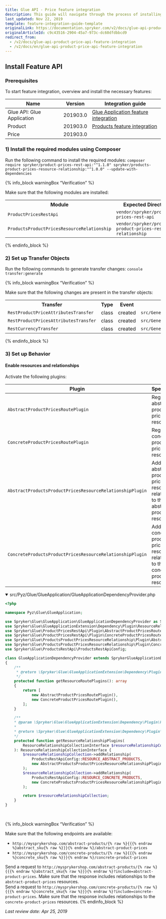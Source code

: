 ```yaml
---
title: Glue API - Price feature integration
description: This guide will navigate through the process of installing and configuring of the Price API feature used in Spryker OS.
last_updated: Nov 22, 2019
template: feature-integration-guide-template
originalLink: https://documentation.spryker.com/v2/docs/glue-api-product-price-api-feature-integration
originalArticleId: c9c43516-2904-45a7-973c-dc60dfdbbcd9
redirect_from:
  - /v2/docs/glue-api-product-price-api-feature-integration
  - /v2/docs/en/glue-api-product-price-api-feature-integration
---
```


## Install Feature API
### Prerequisites
To start feature integration, overview and install the necessary features:

| Name | Version | Integration guide |
| --- | --- | --- |
| Glue API: Glue Application | 201903.0 | [Glue Application feature integration](/docs/scos/dev/feature-integration-guides/{{page.version}}/glue-api/glue-api-glue-application-feature-integration.html) |
| Product | 201903.0 | [Products feature integration](/docs/scos/dev/feature-integration-guides/{{page.version}}/products-feature-integration.html) |
| Price | 201903.0 |  |

### 1) Install the required modules using Composer
Run the following command to install the required modules:
`composer require spryker/product-prices-rest-api:"^1.1.0" spryker/products-product-prices-resource-relationship:"^1.0.0" --update-with-dependencies`

{% info_block warningBox “Verification” %}

Make sure that the following modules are installed:<br><table><th>Module</th><th>Expected Directory</th><tr><td>`ProductPricesRestApi`</td><td>`vendor/spryker/product-prices-rest-api`</td></tr><tr><td>`ProductsProductPricesResourceRelationship`</td><td>`vendor/spryker/products-product-prices-resource-relationship`</td></tr></table>
{% endinfo_block %}

### 2) Set up Transfer Objects
Run the following commands to generate transfer changes:
`console transfer:generate`

{% info_block warningBox “Verification” %}

Make sure that the following changes are present in the transfer objects:<br><table><th>Transfer</th><th>Type</th><th>Event</th><th>Path</th><tr><td>`RestProductPriceAttributesTransfer`</td><td>class</td><td>created</td><td>`src/Generated/Shared/Transfer/RestProductPriceAttributesTransfer`</td></tr><tr><td>`RestProductPricesAttributesTransfer`</td><td>class</td><td>created</td><td>`src/Generated/Shared/Transfer/RestProductPricesAttributesTransfer`</td></tr><tr><td>`RestCurrencyTransfer`</td><td>class</td><td>created</td><td>`src/Generated/Shared/Transfer/RestCurrencyTransfer`</td></tr></table>
{% endinfo_block %}

### 3) Set up Behavior
#### Enable resources and relationships
Activate the following plugins:

| Plugin | Specification | Prerequisites | Namespace |
| --- | --- | --- | --- |
| `AbstractProductPricesRoutePlugin` | Registers the abstract product prices resource. | None | `Spryker\Glue\ProductPricesRestApi\Plugin` |
| `ConcreteProductPricesRoutePlugin` | Registers the concrete product prices resource. | None | `Spryker\Glue\ProductPricesRestApi\Plugin` |
| `AbstractProductsProductPricesResourceRelationshipPlugin` | Adds the abstract product prices resource as a relationship to the abstract product resource. | None | `Spryker\Glue\ProductsProductPricesResourceRelationship\Plugin` |
| `ConcreteProductsProductPricesResourceRelationshipPlugin` | Adds the concrete product prices resource as a relationship to the concrete product resource. | None | `Spryker\Glue\ProductsProductPricesResourceRelationship\Plugin` |

<details open>
<summary markdown='span'>src/Pyz/Glue/GlueApplication/GlueApplicationDependencyProvider.php</summary>

```php
<?php

namespace Pyz\Glue\GlueApplication;

use Spryker\Glue\GlueApplication\GlueApplicationDependencyProvider as SprykerGlueApplicationDependencyProvider;
use Spryker\Glue\GlueApplicationExtension\Dependency\Plugin\ResourceRelationshipCollectionInterface;
use Spryker\Glue\ProductPricesRestApi\Plugin\AbstractProductPricesRoutePlugin;
use Spryker\Glue\ProductPricesRestApi\Plugin\ConcreteProductPricesRoutePlugin;
use Spryker\Glue\ProductsProductPricesResourceRelationship\Plugin\AbstractProductsProductPricesResourceRelationshipPlugin;
use Spryker\Glue\ProductsProductPricesResourceRelationship\Plugin\ConcreteProductsProductPricesResourceRelationshipPlugin;
use Spryker\Glue\ProductsRestApi\ProductsRestApiConfig;

class GlueApplicationDependencyProvider extends SprykerGlueApplicationDependencyProvider
{
    /**
     * @return \Spryker\Glue\GlueApplicationExtension\Dependency\Plugin\ResourceRoutePluginInterface[]
     */
    protected function getResourceRoutePlugins(): array
    {
        return [
            new AbstractProductPricesRoutePlugin(),
            new ConcreteProductPricesRoutePlugin(),
        ];
    }

    /**
    * @param \Spryker\Glue\GlueApplicationExtension\Dependency\Plugin\ResourceRelationshipCollectionInterface $resourceRelationshipCollection
    *
    * @return \Spryker\Glue\GlueApplicationExtension\Dependency\Plugin\ResourceRelationshipCollectionInterface
    */
    protected function getResourceRelationshipPlugins(
        ResourceRelationshipCollectionInterface $resourceRelationshipCollection
    ): ResourceRelationshipCollectionInterface {
        $resourceRelationshipCollection->addRelationship(
            ProductsRestApiConfig::RESOURCE_ABSTRACT_PRODUCTS,
            new AbstractProductsProductPricesResourceRelationshipPlugin()
        );
        $resourceRelationshipCollection->addRelationship(
            ProductsRestApiConfig::RESOURCE_CONCRETE_PRODUCTS,
            new ConcreteProductsProductPricesResourceRelationshipPlugin()
        );

        return $resourceRelationshipCollection;
    }
}
```

<br>
</details>

{% info_block warningBox “Verification” %}

Make sure that the following endpoints are available:<br><ul><li>`http://mysprykershop.com/abstract-products/{% raw %}{{{% endraw %}abstract_sku{% raw %}}}{% endraw %}/abstract-product-prices`</li><li>`http://mysprykershop.com/concrete-products/{% raw %}{{{% endraw %}concrete_sku{% raw %}}}{% endraw %}/concrete-product-prices`</li></ul>Send a request to `http://mysprykershop.com/abstract-products/{% raw %}{{{% endraw %}abstract_sku{% raw %}}}{% endraw %}?include=abstract-product-prices`. Make sure that the response includes relationships to the `abstract-product-prices` resources.<br>Send a request to `http://mysprykershop.com/concrete-products/{% raw %}{{{% endraw %}concrete_sku{% raw %}}}{% endraw %}?include=concrete-product-prices`. Make sure that the response includes relationships to the `concrete-product-prices` resources.
{% endinfo_block %}

_Last review date: Apr 25, 2019_ <!-- by Tihran Voitov and Dmitry Beirak -->
